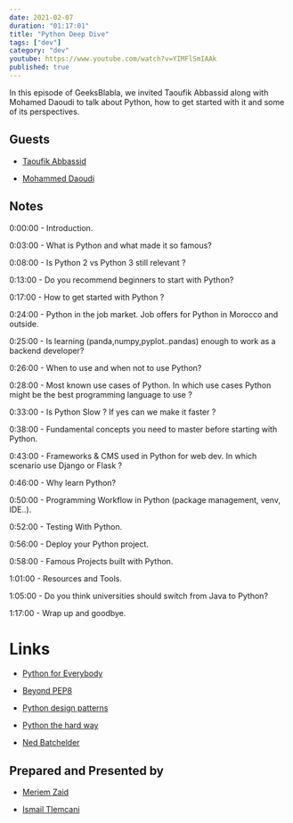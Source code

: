 ```yaml
---
date: 2021-02-07
duration: "01:17:01"
title: "Python Deep Dive"
tags: ["dev"]
category: "dev"
youtube: https://www.youtube.com/watch?v=YIMFlSmIAAk
published: true
---
```


In this episode of GeeksBlabla, we invited Taoufik Abbassid along with Mohamed Daoudi to talk about Python, how to get started with it and some of its perspectives.

## Guests

- [Taoufik Abbassid](https://twitter.com/taoufikabbassid)

- [Mohammed Daoudi](https://www.facebook.com/mohammed.daoudi.96155)

## Notes

0:00:00 - Introduction.

0:03:00 - What is Python and what made it so famous?

0:08:00 - Is Python 2 vs Python 3 still relevant ?

0:13:00 - Do you recommend beginners to start with Python?

0:17:00 - How to get started with Python ?

0:24:00 - Python in the job market. Job offers for Python in Morocco and outside.

0:25:00 - Is learning (panda,numpy,pyplot..pandas) enough to work as a backend developer?

0:26:00 - When to use and when not to use Python?

0:28:00 - Most known use cases of Python. In which use cases Python might be the best programming language to use ?

0:33:00 - Is Python Slow ? If yes can we make it faster ?

0:38:00 - Fundamental concepts you need to master before starting with Python.

0:43:00 - Frameworks & CMS used in Python for web dev. In which scenario use Django or Flask ?

0:46:00 - Why learn Python?

0:50:00 - Programming Workflow in Python (package management, venv, IDE..).

0:52:00 - Testing With Python.

0:56:00 - Deploy your Python project.

0:58:00 - Famous Projects built with Python.

1:01:00 - Resources and Tools.

1:05:00 - Do you think universities should switch from Java to Python?

1:17:00 - Wrap up and goodbye.

# Links

- [Python for Everybody](https://www.py4e.com/)

- [Beyond PEP8](https://www.youtube.com/watch?v=wf-BqAjZb8M&ab_channel=PyCon2015)

- [Python design patterns](https://www.youtube.com/watch?v=Er5K_nR5lDQ&ab_channel=NextDayVideo)

- [Python the hard way](https://learnpythonthehardway.org/python3/)

- [Ned Batchelder](https://nedbatchelder.com/blog/)

## Prepared and Presented by

- [Meriem Zaid](https://www.facebook.com/MeriemZaid)

- [Ismail Tlemcani](https://www.linkedin.com/in/ismailtlemcani)

